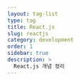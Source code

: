 ```yaml
---
layout: tag-list
type: tag
title: React.js
slug: reactjs
category: development
order: 1
sidebar: true
description: >
  React.js 개념 정리
---
```

